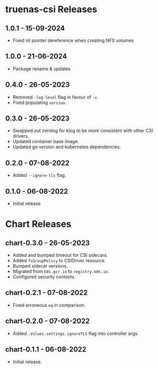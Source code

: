 # truenas-csi Releases

## 1.0.1 - 15-09-2024

* Fixed nil pointer dereference when creating NFS volumes

## 1.0.0 - 21-06-2024

* Package rename & updates

## 0.4.0 - 26-05-2023

* Removed `-log-level` flag in favour of `-v`.
* Fixed populating `version`. 

## 0.3.0 - 26-05-2023

* Swapped out zerolog for klog to be more consistent with other CSI drivers.
* Updated container base image.
* Updated go version and kubernetes dependencies. 

## 0.2.0 - 07-08-2022

* Added `--ignore-tls` flag.

## 0.1.0 - 06-08-2022

* Initial release

# Chart Releases

## chart-0.3.0 - 26-05-2023

* Added and bumped timeout for CSI sidecars.
* Added `fsGroupPolicy` to CSIDriver resource.
* Bumped sidecar versions.
* Migrated from `k8s.gcr.io` to `registry.k8s.io`.
* Configured security contexts.

## chart-0.2.1 - 07-08-2022

* Fixed erroneous `eq` in comparison.

## chart-0.2.0 - 07-08-2022

* Added `.Values.settings.ignoreTLS` flag into controller args.

## chart-0.1.1 - 06-08-2022

* Initial release.
